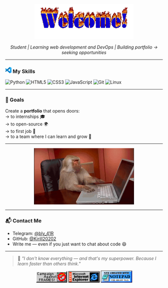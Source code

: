 <div align="center">
  <img src="./assets/welcome-fire.gif"alt="coding-gif">
  <p><em>Student | Learning web development and DevOps | Building portfolio → seeking opportunities </em></p>
</div>

---

### <img src="./assets/vscode.svg" width="20"> My Skills

![Python](https://img.shields.io/badge/-Python-3776AB?style=flat&logo=python&logoColor=white)
![HTML5](https://img.shields.io/badge/-HTML5-E34F26?style=flat&logo=html5&logoColor=white)
![CSS3](https://img.shields.io/badge/-CSS3-1572B6?style=flat&logo=css3&logoColor=white)
![JavaScript](https://img.shields.io/badge/-JavaScript-F7DF1E?style=flat&logo=javascript&logoColor=black)
![Git](https://img.shields.io/badge/-Git-F05032?style=flat&logo=git&logoColor=white)
![Linux](https://img.shields.io/badge/-Linux-FCC624?style=flat&logo=archlinux&logoColor=black)

---

### 🎯 Goals

Create a **portfolio** that opens doors:  
→ to internships 🎓  
→ to open-source 🌍  
→ to first job 💼  
→ to a team where I can learn and grow 🚀

---

<div align="center"><img src="./assets/monkey.gif" alt="noframes"></div>

---

### 📬 Contact Me

- Telegram: [@bly_41R](https://t.me/bly_41R)  
- GitHub: [@Kirill20202](https://github.com/Kirill20202)  
- Write me — even if you just want to chat about code 😄

---

> 🧠 *"I don't know everything — and that's my superpower. Because I learn faster than others think."*

<div align="center">
  <img src="./assets/noframes.gif" width="100" alt="noframes">
  <img src="./assets/ie_logo.gif" width="100" alt="internet explore">
  <img src="./assets/notepad.gif" width="100" alt="notepad">
</div>
